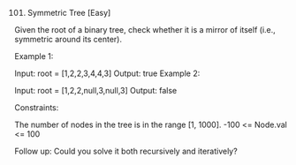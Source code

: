 101. Symmetric Tree [Easy]

Given the root of a binary tree, check whether it is a mirror of itself (i.e., symmetric around its center).

Example 1:

Input: root = [1,2,2,3,4,4,3]
Output: true
Example 2:

Input: root = [1,2,2,null,3,null,3]
Output: false

Constraints:

The number of nodes in the tree is in the range [1, 1000].
-100 <= Node.val <= 100

Follow up: Could you solve it both recursively and iteratively?
